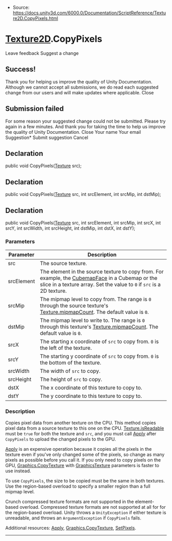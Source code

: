 * Source: https://docs.unity3d.com/6000.0/Documentation/ScriptReference/Texture2D.CopyPixels.html

#  [Texture2D](https://docs.unity3d.com/6000.0/Documentation/ScriptReference/Texture2D.html).CopyPixels
Leave feedback
Suggest a change
## Success!
Thank you for helping us improve the quality of Unity Documentation. Although we cannot accept all submissions, we do read each suggested change from our users and will make updates where applicable.
Close
## Submission failed
For some reason your suggested change could not be submitted. Please <a>try again</a> in a few minutes. And thank you for taking the time to help us improve the quality of Unity Documentation.
Close
Your name Your email Suggestion* Submit suggestion
Cancel
## Declaration
public void CopyPixels([Texture](https://docs.unity3d.com/6000.0/Documentation/ScriptReference/Texture.html) src); 
## Declaration
public void CopyPixels([Texture](https://docs.unity3d.com/6000.0/Documentation/ScriptReference/Texture.html) src, int srcElement, int srcMip, int dstMip); 
## Declaration
public void CopyPixels([Texture](https://docs.unity3d.com/6000.0/Documentation/ScriptReference/Texture.html) src, int srcElement, int srcMip, int srcX, int srcY, int srcWidth, int srcHeight, int dstMip, int dstX, int dstY); 
### Parameters
Parameter | Description  
---|---  
src | The source texture.  
srcElement | The element in the source texture to copy from. For example, the [CubemapFace](https://docs.unity3d.com/6000.0/Documentation/ScriptReference/CubemapFace.html) in a Cubemap or the slice in a texture array. Set the value to `0` if `src` is a 2D texture.  
srcMip | The mipmap level to copy from. The range is `0` through the source texture's [Texture.mipmapCount](https://docs.unity3d.com/6000.0/Documentation/ScriptReference/Texture-mipmapCount.html). The default value is `0`.  
dstMip | The mipmap level to write to. The range is `0` through this texture's [Texture.mipmapCount](https://docs.unity3d.com/6000.0/Documentation/ScriptReference/Texture-mipmapCount.html). The default value is `0`.  
srcX | The starting x coordinate of `src` to copy from. `0` is the left of the texture.  
srcY | The starting y coordinate of `src` to copy from. `0` is the bottom of the texture.  
srcWidth | The width of `src` to copy.  
srcHeight | The height of `src` to copy.  
dstX | The x coordinate of this texture to copy to.  
dstY | The y coordinate to this texture to copy to.  
### Description
Copies pixel data from another texture on the CPU.
This method copies pixel data from a source texture to this one on the CPU. [Texture.isReadable](https://docs.unity3d.com/6000.0/Documentation/ScriptReference/Texture-isReadable.html) must be `true` for both the texture and `src`, and you must call [Apply](https://docs.unity3d.com/6000.0/Documentation/ScriptReference/Texture2D.Apply.html) after `CopyPixels` to upload the changed pixels to the GPU.  
  
[Apply](https://docs.unity3d.com/6000.0/Documentation/ScriptReference/Texture2D.Apply.html) is an expensive operation because it copies all the pixels in the texture even if you've only changed some of the pixels, so change as many pixels as possible before you call it. If you only need to copy pixels on the GPU, [Graphics.CopyTexture](https://docs.unity3d.com/6000.0/Documentation/ScriptReference/Graphics.CopyTexture.html) with [GraphicsTexture](https://docs.unity3d.com/6000.0/Documentation/ScriptReference/Rendering.GraphicsTexture.html) parameters is faster to use instead.  
  
To use `CopyPixels`, the size to be copied must be the same in both textures. Use the region-based overload to specify a smaller region than a full mipmap level.  
  
Crunch compressed texture formats are not supported in the element-based overload. Compressed texture formats are not supported at all for for the region-based overload. Unity throws a `UnityException` if either texture is unreadable, and throws an `ArgumentException` if `CopyPixels` fails.  
  
Additional resources: [Apply](https://docs.unity3d.com/6000.0/Documentation/ScriptReference/Texture2D.Apply.html), [Graphics.CopyTexture](https://docs.unity3d.com/6000.0/Documentation/ScriptReference/Graphics.CopyTexture.html), [SetPixels](https://docs.unity3d.com/6000.0/Documentation/ScriptReference/Texture2D.SetPixels.html).
* * *
